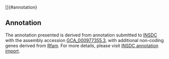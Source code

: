 []{#annotation}

Annotation
----------

The annotation presented is derived from annotation submitted to
[INSDC](http://www.insdc.org) with the assembly accession
[GCA\_000977355.3](http://www.ebi.ac.uk/ena/data/view/GCA_000977355.3),
with additional non-coding genes derived from
[Rfam](http://rfam.xfam.org/). For more details, please visit [INSDC
annotation
import](http://ensemblgenomes.org/info/data/insdc_annotation).
